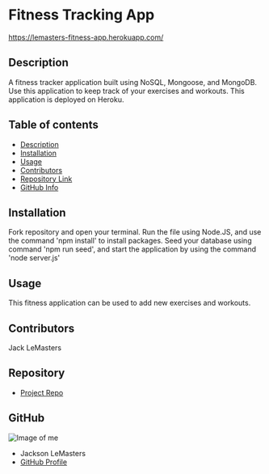 # **Fitness Tracking App**
https://lemasters-fitness-app.herokuapp.com/
## Description 
A fitness tracker application built using NoSQL, Mongoose, and MongoDB. Use this application to keep track of your exercises and workouts. This application is deployed on Heroku.
## Table of contents
- [Description](#Description)
- [Installation](#Installation)
- [Usage](#Usage)
- [Contributors](#Contributors)
- [Repository Link](#Repository)
- [GitHub Info](#GitHub) 
## Installation
Fork repository and open your terminal. Run the file using Node.JS, and use the command 'npm install' to install packages. 
Seed your database using command 'npm run seed', and start the application by using the command 'node server.js'
## Usage
This fitness application can be used to add new exercises and workouts.
## Contributors
Jack LeMasters
## Repository
- [Project Repo](github.com/jacklemasters/fitness-tracker)
## GitHub
![Image of me](https://avatars.githubusercontent.com/u/82251556?v=4)
- Jackson LeMasters
- [GitHub Profile](https://github.com/jacklemasters)

